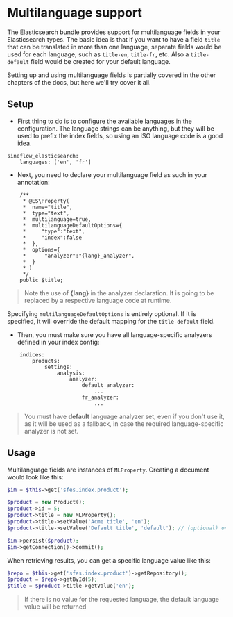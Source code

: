 # Multilanguage support

The Elasticsearch bundle provides support for multilanguage fields in your Elasticsearch types. The basic idea is that if you want to have a field `title` that can be translated in more than one language, separate fields would be used for each language, such as `title-en`, `title-fr`, etc. Also a `title-default` field would be created for your default language.

Setting up and using multilanguage fields is partially covered in the other chapters of the docs, but here we'll try cover it all.

## Setup

* First thing to do is to configure the available languages in the configuration. The language strings can be anything, but they will be used to prefix the index fields, so using an ISO language code is a good idea.

```
sineflow_elasticsearch:
    languages: ['en', 'fr']
```

* Next, you need to declare your multilanguage field as such in your annotation:

```
    /**
     * @ES\Property(
     *  name="title",
     *  type="text",
     *  multilanguage=true,
     *  multilanguageDefaultOptions={
     *     "type":"text",
     *     "index":false
     *  },
     *  options={
     *      "analyzer":"{lang}_analyzer",
     *  }
     * )
     */
    public $title;
```
> Note the use of **{lang}** in the analyzer declaration. It is going to be replaced by a respective language code at runtime.

Specifying `multilanguageDefaultOptions` is entirely optional. If it is specified, it will override the default mapping for the `title-default` field.

* Then, you must make sure you have all language-specific analyzers defined in your index config:
```
    indices:
        products:
            settings:
                analysis:
                    analyzer:
                        default_analyzer:
                            ...
                        fr_analyzer:
                            ...
```
> You must have **default** language analyzer set, even if you don't use it, as it will be used as a fallback, in case the required language-specific analyzer is not set.

## Usage

Multilanguage fields are instances of `MLProperty`. Creating a document would look like this:
```php
$im = $this->get('sfes.index.product');

$product = new Product();
$product->id = 5;
$product->title = new MLProperty();
$product->title->setValue('Acme title', 'en');
$product->title->setValue('Default title', 'default'); // (optional) only if you need a default language field in your app

$im->persist($product);
$im->getConnection()->commit();
```

When retrieving results, you can get a specific language value like this:
```php
$repo = $this->get('sfes.index.product')->getRepository();
$product = $repo->getById(5);
$title = $product->title->getValue('en');
```
> If there is no value for the requested language, the default language value will be returned
